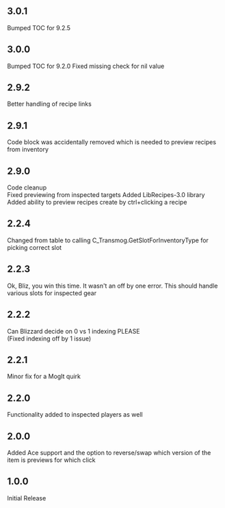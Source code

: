 ## 3.0.1
Bumped TOC for 9.2.5

## 3.0.0

Bumped TOC for 9.2.0
Fixed missing check for nil value


## 2.9.2

Better handling of recipe links

## 2.9.1

Code block was accidentally removed which is needed to preview recipes from inventory


## 2.9.0

Code cleanup  
Fixed previewing from inspected targets
Added LibRecipes-3.0 library
Added ability to preview recipes create by ctrl+clicking a recipe

## 2.2.4

Changed from table to calling C_Transmog.GetSlotForInventoryType for picking correct slot

## 2.2.3

Ok, Bliz, you win this time.
It wasn't an off by one error. 
This should handle various slots for inspected gear

## 2.2.2

Can Blizzard decide on 0 vs 1 indexing PLEASE  
(Fixed indexing off by 1 issue)

## 2.2.1

Minor fix for a MogIt quirk

## 2.2.0

Functionality added to inspected players as well


## 2.0.0

Added Ace support and the option to reverse/swap which version of the item is previews for which click


## 1.0.0

Initial Release
